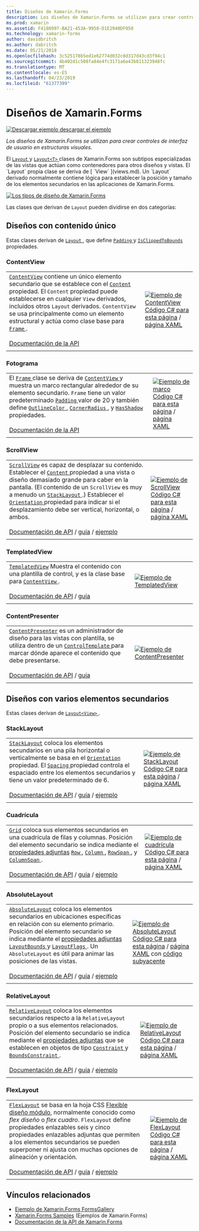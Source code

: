 ```yaml
---
title: Diseños de Xamarin.Forms
description: Los diseños de Xamarin.Forms se utilizan para crear controles de interfaz de usuario en estructuras visuales. En este artículo se enumera los diseños que se incluye en Xamarin.Forms.
ms.prod: xamarin
ms.assetid: F4180997-BA21-453A-9958-D1E2940DF050
ms.technology: xamarin-forms
author: davidbritch
ms.author: dabritch
ms.date: 05/21/2018
ms.openlocfilehash: 3c525178b5ed1e62774d032c0d317d43cd3f94c1
ms.sourcegitcommit: 4b402d1c508fa84e4fc3171a6e43b811323948fc
ms.translationtype: MT
ms.contentlocale: es-ES
ms.lasthandoff: 04/23/2019
ms.locfileid: "61377399"
---
```

# <a name="xamarinforms-layouts"></a>Diseños de Xamarin.Forms

[![Descargar ejemplo](~/media/shared/download.png) descargar el ejemplo](https://developer.xamarin.com/samples/FormsGallery/)

_Los diseños de Xamarin.Forms se utilizan para crear controles de interfaz de usuario en estructuras visuales._

El [ `Layout` ](xref:Xamarin.Forms.Layout) y [ `Layout<T>` ](xref:Xamarin.Forms.Layout`1) clases de Xamarin.Forms son subtipos especializadas de las vistas que actúan como contenedores para otros diseños y vistas. El `Layout` propia clase se deriva de [ `View` ](views.md). Un `Layout` derivado normalmente contiene lógica para establecer la posición y tamaño de los elementos secundarios en las aplicaciones de Xamarin.Forms.

[![Los tipos de diseño de Xamarin.Forms](layouts-images/layouts-sml.png "los tipos de diseño de Xamarin.Forms")](layouts-images/layouts.png#lightbox "los tipos de diseño de Xamarin.Forms")

Las clases que derivan de `Layout` pueden dividirse en dos categorías:

## <a name="layouts-with-single-content"></a>Diseños con contenido único

Estas clases derivan de [ `Layout` ](xref:Xamarin.Forms.Layout), que define [ `Padding` ](xref:Xamarin.Forms.Layout.Padding) y [ `IsClippedToBounds` ](xref:Xamarin.Forms.Layout.IsClippedToBounds) propiedades.

<a name="contentView" />

### <a name="contentview"></a>ContentView

|     |     |
| --- | --- |
| [`ContentView`](xref:Xamarin.Forms.ContentView) contiene un único elemento secundario que se establece con el [ `Content` ](xref:Xamarin.Forms.ContentView.Content) propiedad. El `Content` propiedad puede establecerse en cualquier `View` derivados, incluidos otros `Layout` derivados. `ContentView` se usa principalmente como un elemento estructural y actúa como clase base para [ `Frame` ](#frame).<br /><br />[Documentación de la API](xref:Xamarin.Forms.ContentView) | [![Ejemplo de ContentView](layouts-images/ContentView.png "ContentView ejemplo")](layouts-images/ContentView-Large.png#lightbox "ContentView ejemplo")<br />[Código C# para esta página](https://github.com/xamarin/xamarin-forms-samples/blob/master/FormsGallery/FormsGallery/FormsGallery/CodeExamples/ContentViewDemoPage.cs) / [página XAML](https://github.com/xamarin/xamarin-forms-samples/blob/master/FormsGallery/FormsGallery/FormsGallery/XamlExamples/ContentViewDemoPage.xaml) |
|     |     |

<a named="frame" />

### <a name="frame"></a>Fotograma

|     |     |
| --- | --- |
| El [ `Frame` ](xref:Xamarin.Forms.Frame) clase se deriva de [ `ContentView` ](#contentView) y muestra un marco rectangular alrededor de su elemento secundario. `Frame` tiene un valor predeterminado [ `Padding` ](xref:Xamarin.Forms.Layout.Padding) valor de 20 y también define [ `OutlineColor` ](xref:Xamarin.Forms.Frame.OutlineColor), [ `CornerRadius` ](xref:Xamarin.Forms.Frame.CornerRadius), y [ `HasShadow` ](xref:Xamarin.Forms.Frame.HasShadow)propiedades.<br /><br />[Documentación de la API](xref:Xamarin.Forms.Frame) | [![Ejemplo de marco](layouts-images/Frame.png "fotogramas en el ejemplo se")](layouts-images/Frame-Large.png#lightbox "ejemplo de marco")<br />[Código C# para esta página](https://github.com/xamarin/xamarin-forms-samples/blob/master/FormsGallery/FormsGallery/FormsGallery/CodeExamples/FrameDemoPage.cs) / [página XAML](https://github.com/xamarin/xamarin-forms-samples/blob/master/FormsGallery/FormsGallery/FormsGallery/XamlExamples/FrameDemoPage.xaml) |
|     |     |

<a name="scrollView" />

### <a name="scrollview"></a>ScrollView

|     |     |
| --- | --- |
| [`ScrollView`](xref:Xamarin.Forms.ScrollView) es capaz de desplazar su contenido. Establecer el [ `Content` ](xref:Xamarin.Forms.ScrollView.Content) propiedad a una vista o diseño demasiado grande para caber en la pantalla. (El contenido de un `ScrollView` es muy a menudo un [ `StackLayout` ](#stackLayout).) Establecer el [ `Orientation` ](xref:Xamarin.Forms.ScrollView.Orientation) propiedad para indicar si el desplazamiento debe ser vertical, horizontal, o ambos.<br /><br />[Documentación de API](xref:Xamarin.Forms.ScrollView) / [guía](~/xamarin-forms/user-interface/layouts/scroll-view.md) / [ejemplo](https://developer.xamarin.com/samples/xamarin-forms/UserInterface/Layout/) | [![Ejemplo de ScrollView](layouts-images/ScrollView.png "ejemplo ScrollView")](layouts-images/ScrollView-Large.png#lightbox "ejemplo ScrollView")<br />[Código C# para esta página](https://github.com/xamarin/xamarin-forms-samples/blob/master/FormsGallery/FormsGallery/FormsGallery/CodeExamples/ScrollViewDemoPage.cs) / [página XAML](https://github.com/xamarin/xamarin-forms-samples/blob/master/FormsGallery/FormsGallery/FormsGallery/XamlExamples/ScrollViewDemoPage.xaml) |
|     |     |

### <a name="templatedview"></a>TemplatedView

|     |     |
| --- | --- |
| [`TemplatedView`](xref:Xamarin.Forms.TemplatedView) Muestra el contenido con una plantilla de control, y es la clase base para [ `ContentView` ](#contentView).<br /><br />[Documentación de API](xref:Xamarin.Forms.TemplatedView) / [guía](~/xamarin-forms/app-fundamentals/templates/control-templates/index.md) | [![Ejemplo de TemplatedView](layouts-images/TemplatedView.png "TemplatedView ejemplo")](layouts-images/TemplatedView.png#lightbox "TemplatedView ejemplo") |
|     |     |

### <a name="contentpresenter"></a>ContentPresenter

|     |     |
| --- | --- |
| [`ContentPresenter`](xref:Xamarin.Forms.ContentPresenter) es un administrador de diseño para las vistas con plantilla, se utiliza dentro de un [ `ControlTemplate` ](xref:Xamarin.Forms.ControlTemplate) para marcar dónde aparece el contenido que debe presentarse.<br /><br />[Documentación de API](xref:Xamarin.Forms.ContentPresenter) / [guía](~/xamarin-forms/app-fundamentals/templates/control-templates/index.md) | [![Ejemplo de ContentPresenter](layouts-images/ContentPresenter.png "ejemplo ContentPresenter")](layouts-images/ContentPresenter.png#lightbox "ejemplo ContentPresenter") |
|     |     |

## <a name="layouts-with-multiple-children"></a>Diseños con varios elementos secundarios

Estas clases derivan de [ `Layout<View>` ](xref:Xamarin.Forms.Layout`1).

<a name="stackLayout" />

### <a name="stacklayout"></a>StackLayout

|     |     |
| --- | --- |
| [`StackLayout`](xref:Xamarin.Forms.StackLayout) coloca los elementos secundarios en una pila horizontal o verticalmente se basa en el [ `Orientation` ](xref:Xamarin.Forms.StackLayout.Orientation) propiedad. El [ `Spacing` ](xref:Xamarin.Forms.StackLayout.Spacing) propiedad controla el espaciado entre los elementos secundarios y tiene un valor predeterminado de 6.<br /><br />[Documentación de API](xref:Xamarin.Forms.StackLayout) / [guía](~/xamarin-forms/user-interface/layouts/stack-layout.md) / [ejemplo](https://developer.xamarin.com/samples/xamarin-forms/UserInterface/Layout/)| [![Ejemplo de StackLayout](layouts-images/StackLayout.png "StackLayout ejemplo")](layouts-images/StackLayout-Large.png#lightbox "StackLayout ejemplo")<br />[Código C# para esta página](https://github.com/xamarin/xamarin-forms-samples/blob/master/FormsGallery/FormsGallery/FormsGallery/CodeExamples/StackLayoutDemoPage.cs) / [página XAML](https://github.com/xamarin/xamarin-forms-samples/blob/master/FormsGallery/FormsGallery/FormsGallery/XamlExamples/StackLayoutDemoPage.xaml) |
|     |     |

<a name="grid" />

### <a name="grid"></a>Cuadrícula

|     |     |
| --- | --- |
| [`Grid`](xref:Xamarin.Forms.Grid) coloca sus elementos secundarios en una cuadrícula de filas y columnas. Posición del elemento secundario se indica mediante el [propiedades adjuntas](~/xamarin-forms/xaml/attached-properties.md) [ `Row` ](xref:Xamarin.Forms.Grid.RowProperty), [ `Column` ](xref:Xamarin.Forms.Grid.ColumnProperty), [ `RowSpan` ](xref:Xamarin.Forms.Grid.RowSpanProperty), y [ `ColumnSpan` ](xref:Xamarin.Forms.Grid.ColumnSpanProperty).<br /><br />[Documentación de API](xref:Xamarin.Forms.Grid) / [guía](~/xamarin-forms/user-interface/layouts/grid.md) / [ejemplo](https://developer.xamarin.com/samples/xamarin-forms/UserInterface/Layout/) | [![Ejemplo de cuadrícula](layouts-images/Grid.png "ejemplo Grid")](layouts-images/Grid-Large.png#lightbox "ejemplo de cuadrícula")<br />[Código C# para esta página](https://github.com/xamarin/xamarin-forms-samples/blob/master/FormsGallery/FormsGallery/FormsGallery/CodeExamples/GridDemoPage.cs) / [página XAML](https://github.com/xamarin/xamarin-forms-samples/blob/master/FormsGallery/FormsGallery/FormsGallery/XamlExamples/GridDemoPage.xaml) |
|     |     |

### <a name="absolutelayout"></a>AbsoluteLayout

|     |     |
| --- | --- |
| [`AbsoluteLayout`](xref:Xamarin.Forms.AbsoluteLayout) coloca los elementos secundarios en ubicaciones específicas en relación con su elemento primario. Posición del elemento secundario se indica mediante el [propiedades adjuntas](~/xamarin-forms/xaml/attached-properties.md) [ `LayoutBounds` ](xref:Xamarin.Forms.AbsoluteLayout.LayoutBoundsProperty) y [ `LayoutFlags` ](xref:Xamarin.Forms.AbsoluteLayout.LayoutFlagsProperty). Un `AbsoluteLayout` es útil para animar las posiciones de las vistas.<br /><br />[Documentación de API](xref:Xamarin.Forms.AbsoluteLayout) / [guía](~/xamarin-forms/user-interface/layouts/absolute-layout.md) / [ejemplo](https://developer.xamarin.com/samples/xamarin-forms/UserInterface/Layout/) | [![Ejemplo de AbsoluteLayout](layouts-images/AbsoluteLayout.png "AbsoluteLayout ejemplo")](layouts-images/AbsoluteLayout-Large.png#lightbox "ejemplo AbsoluteLayout")<br />[Código C# para esta página](https://github.com/xamarin/xamarin-forms-samples/blob/master/FormsGallery/FormsGallery/FormsGallery/CodeExamples/AbsoluteLayoutdDemoPage.cs) / [página XAML](https://github.com/xamarin/xamarin-forms-samples/blob/master/FormsGallery/FormsGallery/FormsGallery/XamlExamples/AbsoluteLayoutDemoPage.xaml) con [código subyacente](https://github.com/xamarin/xamarin-forms-samples/blob/master/FormsGallery/FormsGallery/FormsGallery/XamlExamples/AbsoluteLayoutDemoPage.xaml.cs) |
|     |     |

### <a name="relativelayout"></a>RelativeLayout

|     |     |
| --- | --- |
| [`RelativeLayout`](xref:Xamarin.Forms.RelativeLayout) coloca los elementos secundarios respecto a la `RelativeLayout` propio o a sus elementos relacionados. Posición del elemento secundario se indica mediante el [propiedades adjuntas](~/xamarin-forms/xaml/attached-properties.md) que se establecen en objetos de tipo [ `Constraint` ](xref:Xamarin.Forms.Constraint) y [ `BoundsConstraint` ](xref:Xamarin.Forms.Constraint).<br /><br />[Documentación de API](xref:Xamarin.Forms.RelativeLayout) / [guía](~/xamarin-forms/user-interface/layouts/relative-layout.md) / [ejemplo](https://developer.xamarin.com/samples/xamarin-forms/UserInterface/Layout/) | [![Ejemplo de RelativeLayout](layouts-images/RelativeLayout.png "RelativeLayout ejemplo")](layouts-images/RelativeLayout-Large.png#lightbox "RelativeLayout ejemplo")<br />[Código C# para esta página](https://github.com/xamarin/xamarin-forms-samples/blob/master/FormsGallery/FormsGallery/FormsGallery/CodeExamples/RelativeLayoutDemoPage.cs) / [página XAML](https://github.com/xamarin/xamarin-forms-samples/blob/master/FormsGallery/FormsGallery/FormsGallery/XamlExamples/RelativeLayoutDemoPage.xaml) |
|     |     |

### <a name="flexlayout"></a>FlexLayout

|     |     |
| --- | --- |
| [`FlexLayout`](xref:Xamarin.Forms.FlexLayout) se basa en la hoja CSS [Flexible diseño módulo](http://www.w3.org/TR/css-flexbox-1/), normalmente conocido como _flex diseño_ o _flex cuadro_. `FlexLayout` define propiedades enlazables seis y cinco propiedades enlazables adjuntas que permiten a los elementos secundarios se pueden superponer ni ajusta con muchas opciones de alineación y orientación.<br /><br />[Documentación de API](xref:Xamarin.Forms.FlexLayout) / [guía](~/xamarin-forms/user-interface/layouts/flex-layout.md) / [ejemplo](https://developer.xamarin.com/samples/xamarin-forms/UserInterface/FlexLayoutDemos/) | [![Ejemplo de FlexLayout](layouts-images/FlexLayout.png "FlexLayout ejemplo")](layouts-images/FlexLayout-Large.png#lightbox "FlexLayout ejemplo")<br />[Código C# para esta página](https://github.com/xamarin/xamarin-forms-samples/blob/master/FormsGallery/FormsGallery/FormsGallery/CodeExamples/FlexLayoutDemoPage.cs) / [página XAML](https://github.com/xamarin/xamarin-forms-samples/blob/master/FormsGallery/FormsGallery/FormsGallery/XamlExamples/FlexLayoutDemoPage.xaml) |
|     |     |

## <a name="related-links"></a>Vínculos relacionados

- [Ejemplo de Xamarin.Forms FormsGallery](https://developer.xamarin.com/samples/FormsGallery/)
- [Xamarin.Forms Samples](https://developer.xamarin.com/samples/xamarin-forms/all/) (Ejemplos de Xamarin.Forms)
- [Documentación de la API de Xamarin.Forms](https://docs.microsoft.com/dotnet/api/xamarin.forms?view=xamarin-forms)
